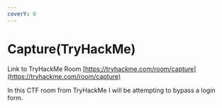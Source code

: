 ```yaml
---
coverY: 0
---
```


# Capture(TryHackMe)

Link to TryHackMe Room [https://tryhackme.com/room/capture](https://tryhackme.com/room/capture)





In this CTF room from TryHackMe I will be attempting to bypass a login form.&#x20;






